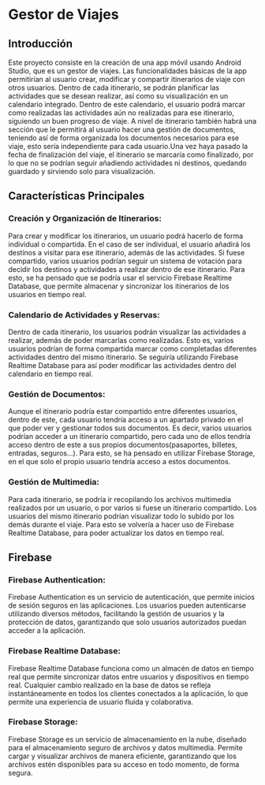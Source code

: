 # Gestor de Viajes 

## Introducción
Este proyecto consiste en la creación de una app móvil usando Android Studio, que es un gestor de viajes. Las funcionalidades básicas de la app permitirían al usuario crear, modificar y compartir itinerarios de viaje con otros usuarios. Dentro de cada itinerario, se podrán planificar las actividades que se desean realizar, así como su visualización en un calendario integrado. Dentro de este calendario, el usuario podrá marcar como realizadas las actividades aún no realizadas para ese itinerario, siguiendo un buen progreso de viaje. A nivel de itinerario también habrá una sección que le permitirá al usuario hacer una gestión de documentos, teniendo así de forma organizada los documentos necesarios para ese viaje, esto sería independiente para cada usuario.Una vez haya pasado la fecha de finalización del viaje, el itinerario se marcaría como finalizado, por lo que no se podrían seguir añadiendo actividades ni destinos, quedando guardado y sirviendo solo para visualización.

## Características Principales
### Creación y Organización de Itinerarios:
Para crear y modificar los itinerarios, un usuario podrá hacerlo de forma individual o compartida. En el caso de ser individual, el usuario añadirá los destinos a visitar para ese itinerario, además de las actividades. Si fuese compartido, varios usuarios podrían seguir un sistema de votación para decidir los destinos y actividades a realizar dentro de ese itinerario. Para esto, se ha pensado que se podría usar el servicio Firebase Realtime Database, que permite almacenar y sincronizar los itinerarios de los usuarios en tiempo real.

### Calendario de Actividades y Reservas:
Dentro de cada itinerario, los usuarios podrán visualizar las actividades a realizar, además de poder marcarlas como realizadas. Esto es, varios usuarios podrían de forma compartida marcar como completadas diferentes actividades dentro del mismo itinerario. Se seguiría utilizando Firebase Realtime Database para así poder modificar las actividades dentro del calendario en tiempo real.

### Gestión de Documentos:
Aunque el itinerario podría estar compartido entre diferentes usuarios, dentro de este, cada usuario tendría acceso a un apartado privado en el que poder ver y gestionar todos sus documentos. Es decir, varios usuarios podrían acceder a un itinerario compartido, pero cada uno de ellos tendría acceso dentro de este a sus propios documentos(pasaportes, billetes, entradas, seguros...). Para esto, se ha pensado en utilizar Firebase Storage, en el que solo el propio usuario tendría acceso a estos documentos.

### Gestión de Multimedia:

Para cada itinerario, se podría ir recopilando los archivos multimedia realizados por un usuario, o por varios si fuese un itinerario compartido. Los usuarios del mismo itinerario podrían visualizar todo lo subido por los demás durante el viaje. Para esto se volvería a hacer uso de Firebase Realtime Database, para poder actualizar los datos en tiempo real.

## Firebase
### Firebase Authentication:

Firebase Authentication es un servicio de autenticación, que permite inicios de sesión seguros en las aplicaciones. Los usuarios pueden autenticarse utilizando diversos métodos, facilitando la gestión de usuarios y la protección de datos, garantizando que solo usuarios autorizados puedan acceder a la aplicación.

### Firebase Realtime Database:
Firebase Realtime Database funciona como un almacén de datos en tiempo real que permite sincronizar datos entre usuarios y dispositivos en tiempo real. Cualquier cambio realizado en la base de datos se refleja instantáneamente en todos los clientes conectados a la aplicación, lo que permite una experiencia de usuario fluida y colaborativa.

### Firebase Storage:

Firebase Storage es un servicio de almacenamiento en la nube, diseñado para el almacenamiento seguro de archivos y datos multimedia. Permite cargar y visualizar archivos de manera eficiente, garantizando que los archivos estén disponibles para su acceso en todo momento, de forma segura.

